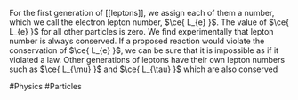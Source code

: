 For the first generation of [[leptons]], we assign each of them a number, which we call the electron lepton number, $\ce{ L_{e} }$. The value of $\ce{ L_{e} }$ for all other particles is zero. We find experimentally that lepton number is always conserved. If a proposed reaction would violate the conservation of $\ce{ L_{e} }$, we can be sure that it is impossible as if it violated a law. Other generations of leptons have their own lepton numbers such as $\ce{ L_{\mu} }$ and $\ce{ L_{\tau} }$ which are also conserved

#Physics #Particles 